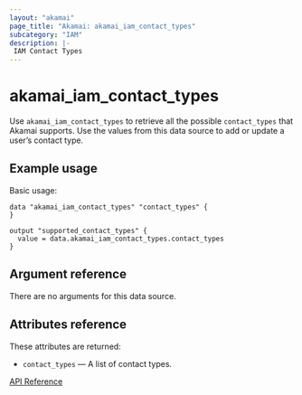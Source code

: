 ```yaml
---
layout: "akamai"
page_title: "Akamai: akamai_iam_contact_types"
subcategory: "IAM"
description: |-
 IAM Contact Types
---
```


# akamai_iam_contact_types

Use `akamai_iam_contact_types` to retrieve all the possible `contact_types` that Akamai supports. Use the values from this data source to add or update a user’s contact type.

## Example usage

Basic usage:

```hcl
data "akamai_iam_contact_types" "contact_types" {
}

output "supported_contact_types" {
  value = data.akamai_iam_contact_types.contact_types
}
```

## Argument reference

There are no arguments for this data source.

## Attributes reference

These attributes are returned:

* `contact_types` — A list of contact types.

[API Reference](https://developer.akamai.com/api/core_features/identity_management_user_admin/v2.html#getadmincontacttypes)

